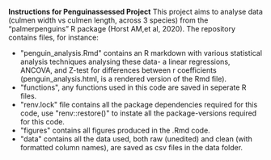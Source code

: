 **Instructions for Penguinassessed Project**
This project aims to analyse data (culmen width vs culmen length, across 3 species) from the “palmerpenguins” R package (Horst AM,et al, 2020). The repository contains files, for instance:
- "penguin_analysis.Rmd" contains an R markdown with various statistical analysis techniques analysing these data- a linear regressions, ANCOVA, and Z-test for differences between r coefficients (penguin_analysis.html, is a rendered version of the Rmd file). 
- "functions", any functions used in this code are saved in seperate R files. 
- "renv.lock" file contains all the package dependencies required for this code, use "renv::restore()" to instate all the package-versions required for this code. 
- "figures" contains all figures produced in the .Rmd code.
- "data" contains all the data used, both raw (unedited) and clean (with formatted column names), are saved as csv files in the data folder. 
